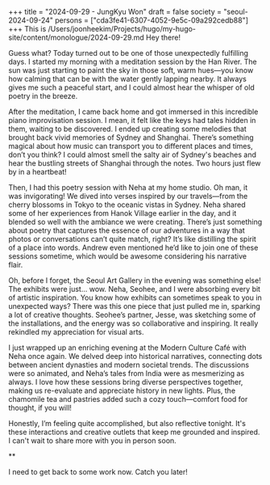 +++
title = "2024-09-29 - JungKyu Won"
draft = false
society = "seoul-2024-09-24"
persons = ["cda3fe41-6307-4052-9e5c-09a292cedb88"]
+++
This is /Users/joonheekim/Projects/hugo/my-hugo-site/content/monologue/2024-09-29.md
Hey there! 

Guess what? Today turned out to be one of those unexpectedly fulfilling days. I started my morning with a meditation session by the Han River. The sun was just starting to paint the sky in those soft, warm hues—you know how calming that can be with the water gently lapping nearby. It always gives me such a peaceful start, and I could almost hear the whisper of old poetry in the breeze. 

After the meditation, I came back home and got immersed in this incredible piano improvisation session. I mean, it felt like the keys had tales hidden in them, waiting to be discovered. I ended up creating some melodies that brought back vivid memories of Sydney and Shanghai. There’s something magical about how music can transport you to different places and times, don’t you think? I could almost smell the salty air of Sydney's beaches and hear the bustling streets of Shanghai through the notes. Two hours just flew by in a heartbeat! 

Then, I had this poetry session with Neha at my home studio. Oh man, it was invigorating! We dived into verses inspired by our travels—from the cherry blossoms in Tokyo to the oceanic vistas in Sydney. Neha shared some of her experiences from Hanok Village earlier in the day, and it blended so well with the ambiance we were creating. There’s just something about poetry that captures the essence of our adventures in a way that photos or conversations can’t quite match, right? It’s like distilling the spirit of a place into words. Andrew even mentioned he’d like to join one of these sessions sometime, which would be awesome considering his narrative flair.

Oh, before I forget, the Seoul Art Gallery in the evening was something else! The exhibits were just... wow. Neha, Seohee, and I were absorbing every bit of artistic inspiration. You know how exhibits can sometimes speak to you in unexpected ways? There was this one piece that just pulled me in, sparking a lot of creative thoughts. Seohee’s partner, Jesse, was sketching some of the installations, and the energy was so collaborative and inspiring. It really rekindled my appreciation for visual arts.

I just wrapped up an enriching evening at the Modern Culture Café with Neha once again. We delved deep into historical narratives, connecting dots between ancient dynasties and modern societal trends. The discussions were so animated, and Neha’s tales from India were as mesmerizing as always. I love how these sessions bring diverse perspectives together, making us re-evaluate and appreciate history in new lights. Plus, the chamomile tea and pastries added such a cozy touch—comfort food for thought, if you will!

Honestly, I’m feeling quite accomplished, but also reflective tonight. It's these interactions and creative outlets that keep me grounded and inspired. I can't wait to share more with you in person soon.

**

I need to get back to some work now. Catch you later!
